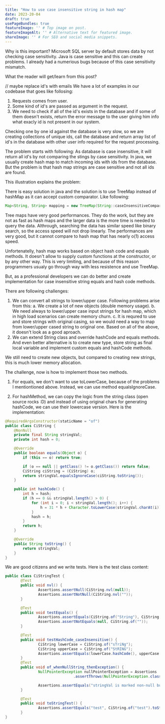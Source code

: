 ```yaml
---
title: "How to use case insensitive string in hash map"
date: 2023-20-04
draft: true
usePageBundles: true
featureImage: '' # Top image on post.
featureImageAlt: '' # Alternative text for featured image.
shareImage: '' # For SEO and social media snippets.
---
```


Why is this important?
Microsoft SQL server by default stores data by not checking case sensitivity. Java is case sensitive and this can create problems. I already had a numerious bugs because of this case sensitivity mismatch. 

What the reader will get/learn from this post?

// maybe replace id's with emails
We have a lot of examples in our codebase that goes like follosing:
1. Requests comes from user.
2. Some kind of id's are passed as argument in the request.
3. We need to check if all of the id's exists in the database and if some of them doesn't exists, return the error message to the user giving him info what exacly id is not present in our system.

Checking one by one id against the database is very slow, so we are creating collections of unique ids, call the database and return array list of id's in the database with other user info required for the request processing.

The problem starts with following:
As database is case insensitive, it will return all id's by not comparing the stings by case sensitivity.
In java, we usually create hash map to match incoming ids with ids from the database. But the problem is that hash map strings are case sensitive and not all ids are found.

This illustration explains the problem:

There is easy solution in java and the solution is to use TreeMap instead of hashMap as it can accept custom comparator. Like following:

```java
Map<String, String> mapping = new TreeMap(String::caseInsensitiveComparator);
```

Tree maps have very good performances. They do the work, but they are not as fast as hash maps and the larger data is the more time is needed to query the data. Althrough, searching the data has similar speed like binary search, so the access speed will not drop linearly. The performances are very good, but it cannot compare to hash map that has nearly o(1) access speed. 

Unfortenatelly, hash map works based on object hash code and equals methods. It doesn't allow to supply custom functions at the constructor, or by any other way. This is very limiting, and because of this reason programmers usualy go through way with less resistence and use TreeMap.

But, as a professional developers we can do better and create implementation for case insensitive string equals and hash code methods.

There are following challenges:
1. We can convert all strings to lower/upper case. Following problems arise from this:
    a. We create a lot of new objects (double memory usage).
    b. We need always to lower/upper case input strings for hash map, which in high load scenarios can create memory churn. 
    c. It is requred to use and store strings with original casing, so we would need a way to map from lower/upper cased string to original one.
  Based on all of the above, it doesn't look as a good aproach.
2. We can extend String class and override hashCode and equals methods. And even better alternative is to create new type, store string as final local variable and implement custom equals and hashCode methods.

We still need to create new objects, but compared to creating new strings, this is much lower memory allocation. 

The challenge, now is how to implement those two methods.

1. For equals, we don't want to use toLowerCase, because of the problems I mentiontioned above. Instead, we can use method equalsIgnoreCase.

2. For hashMethod, we can copy the logic from the string class (open source rocks :D) and instead of using original chars for generating hashCode, we can use their lowercase version. Here is the implementation:

```java
@RequiredArgsConstructor(staticName = "of")
public class CiString {
    @NonNull
    private final String stringVal;
    private int hash = 0;

    @Override
    public boolean equals(Object o) {
        if (this == o) return true;

        if (o == null || getClass() != o.getClass()) return false;
        CiString ciString = (CiString) o;
        return stringVal.equalsIgnoreCase(ciString.toString());
    }

    public int hashCode() {
        int h = hash;
        if (h == 0 && stringVal.length() > 0) {
            for (int i = 0; i < stringVal.length(); i++) {
                h = 31 * h + Character.toLowerCase(stringVal.charAt(i));
            }
            hash = h;
        }
        return h;
    }

    @Override
    public String toString() {
        return stringVal;
    }
}
```

We are good citizens and we write tests. Here is the test class content:

```java
public class CiStringTest {
       @Test
       public void nvl() {
               Assertions.assertNull(CiString.nvl(null));
               Assertions.assertNotNull(CiString.nvl(""));
       }

       @Test
       public void testEquals() {
               Assertions.assertEquals(CiString.of("String"), CiString.of("sTRING"));
               Assertions.assertNotEquals(null, CiString.of(""));
       }

       @Test
       public void testHashCode_caseInsensitive() {
               CiString lowerCase = CiString.of("sTriNg");
               CiString upperCase = CiString.of("StRING");
               Assertions.assertEquals(lowerCase.hashCode(), upperCase.hashCode());
       }
       @Test
       public void of_whenNullString_thenException() {
               NullPointerException nullPointerException = Assertions
                               .assertThrows(NullPointerException.class, () -> CiString.of(null));

               Assertions.assertEquals("stringVal is marked non-null but is null", nullPointerException.getMessage());
       }

       @Test
       public void toStringTest() {
               Assertions.assertEquals("test", CiString.of("test").toString());
       }
}
```

